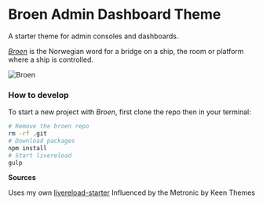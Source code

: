 # Broen Admin Dashboard Theme

A starter theme for admin consoles and dashboards.

*[Broen](https://no.wikipedia.org/wiki/Bro_(skip))* is the Norwegian word for a
bridge on a ship, the room or platform where a ship is controlled.

![Broen](https://upload.wikimedia.org/wikipedia/commons/thumb/4/40/Bridge_of_the_RV_Sikuliaq.jpg/320px-Bridge_of_the_RV_Sikuliaq.jpg)


### How to develop

To start a new project with *Broen*, first clone the repo then in your terminal:

``` bash
# Remove the broen repo
rm -rf .git
# Download packages
npm install
# Start livereload
gulp
```


**Sources**

Uses my own [livereload-starter](https://github.com/julianfresco/livereload-starter)
Influenced by the Metronic by Keen Themes
